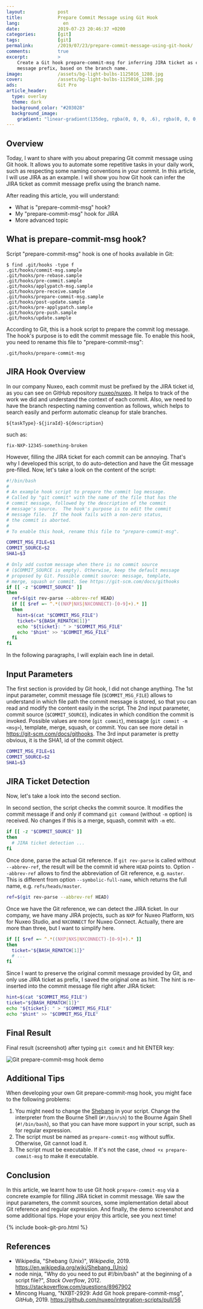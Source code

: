```yaml
---
layout:            post
title:             Prepare Commit Message using Git Hook
lang:                en
date:              2019-07-23 20:46:37 +0200
categories:        [git]
tags:              [git]
permalink:         /2019/07/23/prepare-commit-message-using-git-hook/
comments:          true
excerpt:           >
    Create a Git hook prepare-commit-msg for inferring JIRA ticket as commit
    message prefix, based on the branch name.
image:             /assets/bg-light-bulbs-1125016_1280.jpg
cover:             /assets/bg-light-bulbs-1125016_1280.jpg
ads:               Git Pro
article_header:
  type: overlay
  theme: dark
  background_color: "#203028"
  background_image:
    gradient: "linear-gradient(135deg, rgba(0, 0, 0, .6), rgba(0, 0, 0, .4))"
---
```


## Overview

Today, I want to share with you about preparing Git commit message
using Git hook. It allows you to automate some repetitive tasks in your daily
work, such as respecting some naming conventions in your commit. In this
article, I will use JIRA as an example. I will show you how Git hook can infer
the JIRA ticket as commit message prefix using the branch name.

After reading this article, you will understand:

- What is "prepare-commit-msg" hook?
- My "prepare-commit-msg" hook for JIRA
- More advanced topic

## What is prepare-commit-msg hook?

Script "prepare-commit-msg" hook is one of hooks available in Git:

```
$ find .git/hooks -type f
.git/hooks/commit-msg.sample
.git/hooks/pre-rebase.sample
.git/hooks/pre-commit.sample
.git/hooks/applypatch-msg.sample
.git/hooks/pre-receive.sample
.git/hooks/prepare-commit-msg.sample
.git/hooks/post-update.sample
.git/hooks/pre-applypatch.sample
.git/hooks/pre-push.sample
.git/hooks/update.sample
```

According to Git, this is a hook script to prepare the commit log message.
The hook's purpose is to edit the commit message file. To enable this hook, you
need to rename this file to "prepare-commit-msg":

```
.git/hooks/prepare-commit-msg
```

## JIRA Hook Overview

In our company Nuxeo, each commit must be prefixed by the JIRA ticket id, as you
can see on GitHub repository [nuxeo/nuxeo](https://github.com/nuxeo/nuxeo). It
helps to track of the work we did and understand the context of each commit.
Also, we need to have the branch respecting naming convention as follows, which
helps to search easily and perform automatic cleanup for stale branches.

```
${taskType}-${jiraId}-${description}
```

such as:

```
fix-NXP-12345-something-broken
```

However, filling the JIRA ticket for each commit can be annoying. That's why I
developed this script, to do auto-detection and have the Git message pre-filled.
Now, let's take a look on the content of the script:

```sh
#!/bin/bash
#
# An example hook script to prepare the commit log message.
# Called by "git commit" with the name of the file that has the
# commit message, followed by the description of the commit
# message's source.  The hook's purpose is to edit the commit
# message file.  If the hook fails with a non-zero status,
# the commit is aborted.
#
# To enable this hook, rename this file to "prepare-commit-msg".

COMMIT_MSG_FILE=$1
COMMIT_SOURCE=$2
SHA1=$3

# Only add custom message when there is no commit source
# ($COMMIT_SOURCE is empty). Otherwise, keep the default message
# proposed by Git. Possible commit source: message, template,
# merge, squash or commit. See https://git-scm.com/docs/githooks
if [[ -z "$COMMIT_SOURCE" ]]
then
  ref=$(git rev-parse --abbrev-ref HEAD)
  if [[ $ref =~ ^.*((NXP|NXS|NXCONNECT)-[0-9]+).* ]]
  then
    hint=$(cat "$COMMIT_MSG_FILE")
    ticket="${BASH_REMATCH[1]}"
    echo "${ticket}: " > "$COMMIT_MSG_FILE"
    echo "$hint" >> "$COMMIT_MSG_FILE"
  fi
fi
```

In the following paragraphs, I will explain each line in detail.

## Input Parameters

The first section is provided by Git hook, I did not change anything. The 1st
input parameter, commit message file (`$COMMIT_MSG_FILE`) allows to understand
in which file path the commit message is stored, so that you can read and
modify the content easily in the script. The 2nd input parameter, commit source
(`$COMMIT_SOURCE`), indicates in which condition the commit is invoked. Possible
values are none (`git commit`), message (`git commit -m <msg>`), template,
merge, squash, or commit. You can see more detail in
<https://git-scm.com/docs/githooks>. The 3rd input parameter is pretty obvious,
it is the SHA1, id of the commit object.

```sh
COMMIT_MSG_FILE=$1
COMMIT_SOURCE=$2
SHA1=$3
```

## JIRA Ticket Detection

Now, let's take a look into the second section.

In second section, the script checks the commit source. It modifies the commit
message if and only if command `git command` (without `-m` option) is received.
No changes if this is a merge, squash, commit with `-m` etc.

```sh
if [[ -z "$COMMIT_SOURCE" ]]
then
  # JIRA ticket detection ...
fi
```

Once done, parse the actual Git reference. If `git rev-parse` is called without
`--abbrev-ref`, the result will be the commit id where `HEAD` points to. Option
`--abbrev-ref` allows to find the abbreviation of Git reference, e.g. `master`.
This is different from option `--symbolic-full-name`, which returns the full
name, e.g. `refs/heads/master`.

```sh
ref=$(git rev-parse --abbrev-ref HEAD)
```

Once we have the Git reference, we can detect the JIRA ticket. In our company,
we have many JIRA projects, such as `NXP` for Nuxeo Platform, `NXS` for Nuxeo
Studio, and `NXCONNECT` for Nuxeo Connect. Actually, there are more than three,
but I want to simplify here.

```sh
if [[ $ref =~ ^.*((NXP|NXS|NXCONNECT)-[0-9]+).* ]]
then
  ticket="${BASH_REMATCH[1]}"
  # ...
fi
```

Since I want to preserve the original commit message provided by Git, and only
use JIRA ticket as prefix, I saved the original one as hint. The hint is
re-inserted into the commit message file right after JIRA ticket:

```sh
hint=$(cat "$COMMIT_MSG_FILE")
ticket="${BASH_REMATCH[1]}"
echo "${ticket}: " > "$COMMIT_MSG_FILE"
echo "$hint" >> "$COMMIT_MSG_FILE"
```

## Final Result

Final result (screenshot) after typing `git commit` and hit ENTER key:

<img src="/assets/20190723-git-prepare-commit-msg-demo.png"
     alt="Git prepare-commit-msg hook demo">

## Additional Tips

When developing your own Git prepare-commit-msg hook, you might face to the
following problems:

1. You might need to change the [Shebang][shebang] in your script. Change the
   interpreter from the Bourne Shell (`#!/bin/sh`) to the Bourne Again Shell
   (`#!/bin/bash`), so that you can have more support in your script, such as
   for regular expression.
2. The script must be named as `prepare-commit-msg` without suffix. Otherwise,
   Git cannot load it.
3. The script must be executable. If it's not the case, `chmod +x
   prepare-commit-msg` to make it executable.

## Conclusion

In this article, we learnt how to use Git hook `prepare-commit-msg` via a
concrete example for filling JIRA ticket in commit message. We saw the input
parameters, the commit sources, some implementation detail about Git reference
and regular expression. And finally, the demo screenshot and some additional
tips. Hope your enjoy this article, see you next time!

{% include book-git-pro.html %}

## References

- Wikipedia, "Shebang (Unix)", _Wikipedia_, 2019.
  <https://en.wikipedia.org/wiki/Shebang_(Unix)>
- node ninja, "Why do you need to put #!/bin/bash" at the beginning of a script
  file?", _Stack Overflow_, 2012.
  <https://stackoverflow.com/questions/8967902>
- Mincong Huang, "NXBT-2929: Add Git hook prepare-commit-msg", _GitHub_, 2019.
  <https://github.com/nuxeo/integration-scripts/pull/56>

[shebang]: https://en.wikipedia.org/wiki/Shebang_(Unix)
